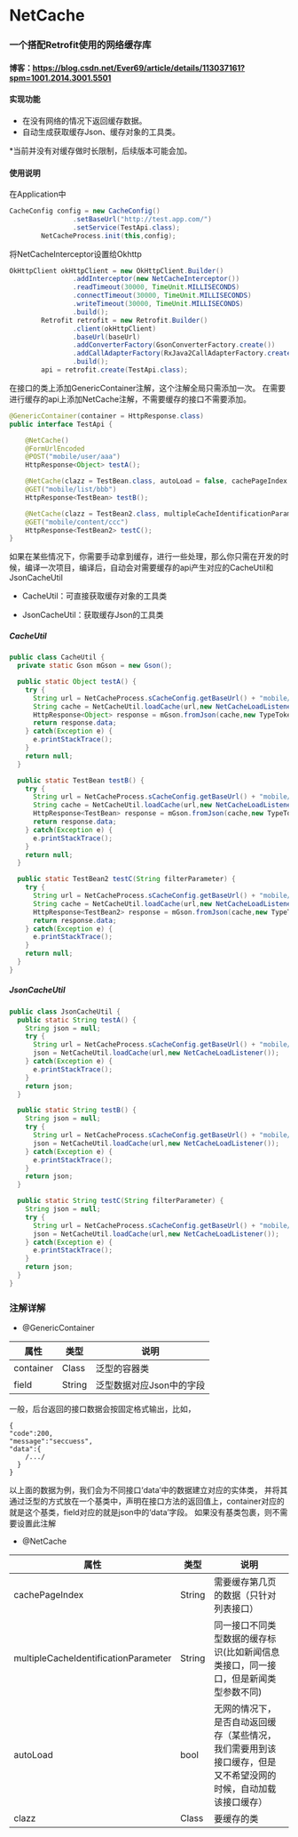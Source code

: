 # NetCache

### 一个搭配Retrofit使用的网络缓存库

#### 博客：https://blog.csdn.net/Ever69/article/details/113037161?spm=1001.2014.3001.5501


#### 实现功能

* 在没有网络的情况下返回缓存数据。
* 自动生成获取缓存Json、缓存对象的工具类。

*当前并没有对缓存做时长限制，后续版本可能会加。

#### 使用说明

在Application中

```java
CacheConfig config = new CacheConfig()
                .setBaseUrl("http://test.app.com/")
                .setService(TestApi.class);
        NetCacheProcess.init(this,config);
```

将NetCacheInterceptor设置给Okhttp

```java
OkHttpClient okHttpClient = new OkHttpClient.Builder()
                .addInterceptor(new NetCacheInterceptor())
                .readTimeout(30000, TimeUnit.MILLISECONDS)
                .connectTimeout(30000, TimeUnit.MILLISECONDS)
                .writeTimeout(30000, TimeUnit.MILLISECONDS)
                .build();
        Retrofit retrofit = new Retrofit.Builder()
                .client(okHttpClient)
                .baseUrl(baseUrl)
                .addConverterFactory(GsonConverterFactory.create())
                .addCallAdapterFactory(RxJava2CallAdapterFactory.create())
                .build();
        api = retrofit.create(TestApi.class);
```

在接口的类上添加GenericContainer注解，这个注解全局只需添加一次。
在需要进行缓存的api上添加NetCache注解，不需要缓存的接口不需要添加。
```java
@GenericContainer(container = HttpResponse.class)
public interface TestApi {

    @NetCache()
    @FormUrlEncoded
    @POST("mobile/user/aaa")
    HttpResponse<Object> testA();

    @NetCache(clazz = TestBean.class, autoLoad = false, cachePageIndex = "3")
    @GET("mobile/list/bbb")
    HttpResponse<TestBean> testB();

    @NetCache(clazz = TestBean2.class, multipleCacheIdentificationParameter = "type")
    @GET("mobile/content/ccc")
    HttpResponse<TestBean2> testC();
}
```

如果在某些情况下，你需要手动拿到缓存，进行一些处理，那么你只需在开发的时候，编译一次项目，编译后，自动会对需要缓存的api产生对应的CacheUtil和JsonCacheUtil

* CacheUtil：可直接获取缓存对象的工具类

* JsonCacheUtil：获取缓存Json的工具类

##### CacheUtil

```java
public class CacheUtil {
  private static Gson mGson = new Gson();

  public static Object testA() {
    try {
      String url = NetCacheProcess.sCacheConfig.getBaseUrl() + "mobile/user/aaa";
      String cache = NetCacheUtil.loadCache(url,new NetCacheLoadListener());
      HttpResponse<Object> response = mGson.fromJson(cache,new TypeToken<HttpResponse<Object>>(){}.getType());
      return response.data;
    } catch(Exception e) {
      e.printStackTrace();
    }
    return null;
  }

  public static TestBean testB() {
    try {
      String url = NetCacheProcess.sCacheConfig.getBaseUrl() + "mobile/list/bbb";
      String cache = NetCacheUtil.loadCache(url,new NetCacheLoadListener());
      HttpResponse<TestBean> response = mGson.fromJson(cache,new TypeToken<HttpResponse<TestBean>>(){}.getType());
      return response.data;
    } catch(Exception e) {
      e.printStackTrace();
    }
    return null;
  }

  public static TestBean2 testC(String filterParameter) {
    try {
      String url = NetCacheProcess.sCacheConfig.getBaseUrl() + "mobile/content/ccc" + filterParameter;
      String cache = NetCacheUtil.loadCache(url,new NetCacheLoadListener());
      HttpResponse<TestBean2> response = mGson.fromJson(cache,new TypeToken<HttpResponse<TestBean2>>(){}.getType());
      return response.data;
    } catch(Exception e) {
      e.printStackTrace();
    }
    return null;
  }
}

```

##### JsonCacheUtil

```java
public class JsonCacheUtil {
  public static String testA() {
    String json = null;
    try {
      String url = NetCacheProcess.sCacheConfig.getBaseUrl() + "mobile/user/aaa";
      json = NetCacheUtil.loadCache(url,new NetCacheLoadListener());
    } catch(Exception e) {
      e.printStackTrace();
    }
    return json;
  }

  public static String testB() {
    String json = null;
    try {
      String url = NetCacheProcess.sCacheConfig.getBaseUrl() + "mobile/list/bbb";
      json = NetCacheUtil.loadCache(url,new NetCacheLoadListener());
    } catch(Exception e) {
      e.printStackTrace();
    }
    return json;
  }

  public static String testC(String filterParameter) {
    String json = null;
    try {
      String url = NetCacheProcess.sCacheConfig.getBaseUrl() + "mobile/content/ccc" + filterParameter;
      json = NetCacheUtil.loadCache(url,new NetCacheLoadListener());
    } catch(Exception e) {
      e.printStackTrace();
    }
    return json;
  }
}
```
### 注解详解


* @GenericContainer

|  属性   |   类型    |   说明   |
|  ----  | ----  |  ----  |
| container  | Class | 泛型的容器类 |
| field  | String |泛型数据对应Json中的字段 |
      
一般，后台返回的接口数据会按固定格式输出，比如，

```
{
"code":200,
"message":"seccuess",
"data":{
    /.../
  }
}
```
以上面的数据为例，我们会为不同接口‘data’中的数据建立对应的实体类， 并将其通过泛型的方式放在一个基类中，声明在接口方法的返回值上，container对应的就是这个基类，field对应的就是json中的‘data’字段。
如果没有基类包裹，则不需要设置此注解
      
* @NetCache

|  属性   |   类型    |   说明   |
|  ----  | ----  |  ----  |
| cachePageIndex  | String | 需要缓存第几页的数据（只针对列表接口） |
| multipleCacheIdentificationParameter  | String | 同一接口不同类型数据的缓存标识(比如新闻信息类接口，同一接口，但是新闻类型参数不同)|
| autoLoad | bool |  无网的情况下，是否自动返回缓存（某些情况，我们需要用到该接口缓存，但是又不希望没网的时候，自动加载该接口缓存） |
| clazz | Class|  要缓存的类  |
      
      
      
